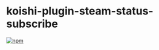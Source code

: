 # koishi-plugin-steam-status-subscribe

[![npm](https://img.shields.io/npm/v/koishi-plugin-steam-status-subscribe?style=flat-square)](https://www.npmjs.com/package/koishi-plugin-steam-status-subscribe)


